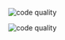 ![code quality](https://api.codiga.io/project/33145/score/svg)

![code quality](https://api.codiga.io/project/33145/status/svg)
